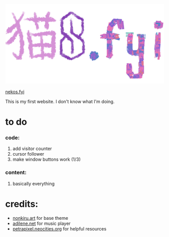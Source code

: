 ![nekos.fyi logo](https://github.com/jimmy-potato/jimmy-potato.github.io/blob/main/img/websitelogo.png)

[nekos.fyi](https://www.nekos.fyi/)

This is my first website. I don't know what I'm doing.


# to do
### code:
1. add visitor counter
2. cursor follower
3. make window buttons work (1/3)

### content:
1. basically everything

# credits:
* [nonkiru.art](https://nonkiru.art/) for base theme
* [adilene.net](https://adilene.net/) for music player
* [petrapixel.neocities.org](https://petrapixel.neocities.org/) for helpful resources
